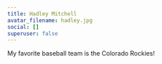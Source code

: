 ```yaml
---
title: Hadley Mitchell
avatar_filename: hadley.jpg
social: []
superuser: false
---
```

My favorite baseball team is the Colorado Rockies!
